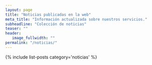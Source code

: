 ```yaml
---
layout: page
title: "Noticias publicadas en la web"
meta_title: "Información actualizada sobre nuestros servicios."
subheadline: "Colección de noticias"
teaser: ""
header:
   image_fullwidth: ""
permalink: "/noticias/"
---
```


{% include list-posts category='noticias' %}